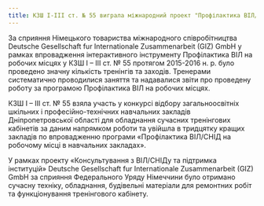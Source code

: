 ```yaml
---
title: КЗШ І-ІІІ ст. № 55 виграла міжнародний проект "Профілактика ВІЛ/СНІД на робочому місці в навчальних закладах"
---
```


За сприяння Німецького товариства міжнародного співробітництва Deutsche Gesellschaft fur Internationale Zusammenarbeit (GIZ) GmbH у рамках впровадження інтерактивного інструменту Профілактика ВІЛ на робочих місцях у КЗШ І – ІІІ ст. № 55 протягом 2015-2016 н. р. було проведено значну кількість тренінгів та заходів. Тренерами систематично проводилися заняття та надавалися звіти про проведену роботу за програмою Профілактика ВІЛ на робочих місцях.

КЗШ І – ІІІ ст. № 55 взяла участь у конкурсі відбору загальноосвітніх шкільних і професійно-технічних навчальних закладів Дніпропетровської області для обладнання сучасних тренінгових кабінетів за даним напрямком роботи та увійшла в тридцятку кращих закладів по впровадженню програми «Профілактика ВІЛ/СНІД на робочому місці в навчальних закладах».

У рамках проекту «Консультування з ВІЛ/СНІДу та підтримка інституцій» Deutsche Gesellschaft fur Internationale Zusammenarbeit (GIZ) GmbH за сприяння Федерального Уряду Німеччини було отримано сучасну техніку, обладнання, будівельні матеріали для ремонтних робіт та функціонування тренінгового кабінету.

